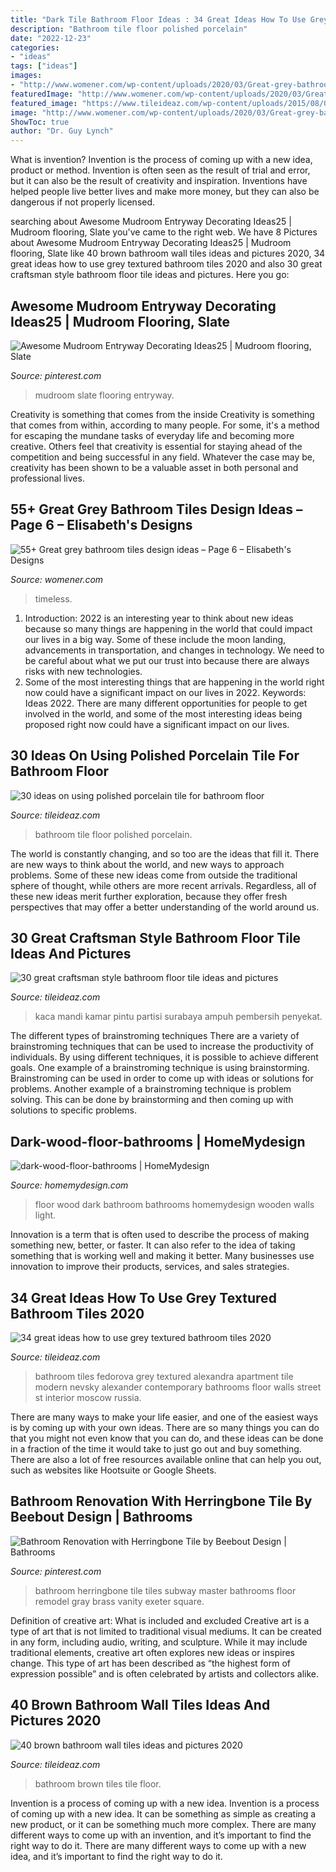 ```yaml
---
title: "Dark Tile Bathroom Floor Ideas : 34 Great Ideas How To Use Grey Textured Bathroom Tiles 2020"
description: "Bathroom tile floor polished porcelain"
date: "2022-12-23"
categories:
- "ideas"
tags: ["ideas"]
images:
- "http://www.womener.com/wp-content/uploads/2020/03/Great-grey-bathroom-tiles-design-ideas-for-2020-6.jpg"
featuredImage: "http://www.womener.com/wp-content/uploads/2020/03/Great-grey-bathroom-tiles-design-ideas-for-2020-6.jpg"
featured_image: "https://www.tileideaz.com/wp-content/uploads/2015/08/072.jpg"
image: "http://www.womener.com/wp-content/uploads/2020/03/Great-grey-bathroom-tiles-design-ideas-for-2020-6.jpg"
ShowToc: true
author: "Dr. Guy Lynch"
---
```



What is invention?
Invention is the process of coming up with a new idea, product or method. Invention is often seen as the result of trial and error, but it can also be the result of creativity and inspiration. Inventions have helped people live better lives and make more money, but they can also be dangerous if not properly licensed.

	

		
searching about Awesome Mudroom Entryway Decorating Ideas25 | Mudroom flooring, Slate you've came to the right web. We have 8 Pictures about Awesome Mudroom Entryway Decorating Ideas25 | Mudroom flooring, Slate like 40 brown bathroom wall tiles ideas and pictures 2020, 34 great ideas how to use grey textured bathroom tiles 2020 and also 30 great craftsman style bathroom floor tile ideas and pictures. Here you go:
		
    
## Awesome Mudroom Entryway Decorating Ideas25 | Mudroom Flooring, Slate

<img loading=lazy src="https://i.pinimg.com/736x/21/dd/15/21dd15a2714c47e1234791253548b34d.jpg" onerror="this.onerror=null;this.src='https://tse2.mm.bing.net/th?id=OIP.KTR-qs68aGBrS5KSC_ICigHaLH&amp;pid=15.1';" alt="Awesome Mudroom Entryway Decorating Ideas25 | Mudroom flooring, Slate">

_Source: pinterest.com_

>mudroom slate flooring entryway. 

	

Creativity is something that comes from the inside
Creativity is something that comes from within, according to many people. For some, it's a method for escaping the mundane tasks of everyday life and becoming more creative. Others feel that creativity is essential for staying ahead of the competition and being successful in any field. Whatever the case may be, creativity has been shown to be a valuable asset in both personal and professional lives.

    
## 55+ Great Grey Bathroom Tiles Design Ideas – Page 6 – Elisabeth&#039;s Designs

<img loading=lazy src="http://www.womener.com/wp-content/uploads/2020/03/Great-grey-bathroom-tiles-design-ideas-for-2020-6.jpg" onerror="this.onerror=null;this.src='https://tse4.mm.bing.net/th?id=OIP.aX_SqokcMbtuuZt84_Vc8gHaLH&amp;pid=15.1';" alt="55+ Great grey bathroom tiles design ideas – Page 6 – Elisabeth&#039;s Designs">

_Source: womener.com_

>timeless. 

	

1) Introduction: 2022 is an interesting year to think about new ideas because so many things are happening in the world that could impact our lives in a big way. Some of these include the moon landing, advancements in transportation, and changes in technology. We need to be careful about what we put our trust into because there are always risks with new technologies.
2) Some of the most interesting things that are happening in the world right now could have a significant impact on our lives in 2022. Keywords: Ideas 2022. There are many different opportunities for people to get involved in the world, and some of the most interesting ideas being proposed right now could have a significant impact on our lives.

    
## 30 Ideas On Using Polished Porcelain Tile For Bathroom Floor

<img loading=lazy src="http://www.tileideaz.com/wp-content/uploads/2015/08/102808803963052329-440x6624.jpg" onerror="this.onerror=null;this.src='https://tse3.mm.bing.net/th?id=OIP.feJ-9YleXO11OtvaJVp2-gAAAA&amp;pid=15.1';" alt="30 ideas on using polished porcelain tile for bathroom floor">

_Source: tileideaz.com_

>bathroom tile floor polished porcelain. 

	

The world is constantly changing, and so too are the ideas that fill it. There are new ways to think about the world, and new ways to approach problems. Some of these new ideas come from outside the traditional sphere of thought, while others are more recent arrivals. Regardless, all of these new ideas merit further exploration, because they offer fresh perspectives that may offer a better understanding of the world around us.

    
## 30 Great Craftsman Style Bathroom Floor Tile Ideas And Pictures

<img loading=lazy src="https://www.tileideaz.com/wp-content/uploads/2015/11/decorations-amazing-rectangle-shaped-white-subway-tile-bathroom-with-large-shower-room-design-that-have-corner-space-simple-wall-shelf-and-modern-white-toilet-furniture-ideas-magnificent-white-subway.jpg" onerror="this.onerror=null;this.src='https://tse3.mm.bing.net/th?id=OIP.rTQVezD0CBuKoqoKK9VUrwHaLH&amp;pid=15.1';" alt="30 great craftsman style bathroom floor tile ideas and pictures">

_Source: tileideaz.com_

>kaca mandi kamar pintu partisi surabaya ampuh pembersih penyekat. 

	

The different types of brainstroming techniques
There are a variety of brainstroming techniques that can be used to increase the productivity of individuals. By using different techniques, it is possible to achieve different goals. One example of a brainstroming technique is using brainstorming. Brainstroming can be used in order to come up with ideas or solutions for problems. Another example of a brainstroming technique is problem solving. This can be done by brainstorming and then coming up with solutions to specific problems.

    
## Dark-wood-floor-bathrooms | HomeMydesign

<img loading=lazy src="https://homemydesign.com/wp-content/uploads/2013/11/dark-wood-floor-bathrooms.jpg" onerror="this.onerror=null;this.src='https://tse1.mm.bing.net/th?id=OIP.e6IemFxWWXvp8QgCl_j4wwHaLG&amp;pid=15.1';" alt="dark-wood-floor-bathrooms | HomeMydesign">

_Source: homemydesign.com_

>floor wood dark bathroom bathrooms homemydesign wooden walls light. 

	

Innovation is a term that is often used to describe the process of making something new, better, or faster. It can also refer to the idea of taking something that is working well and making it better. Many businesses use innovation to improve their products, services, and sales strategies.

    
## 34 Great Ideas How To Use Grey Textured Bathroom Tiles 2020

<img loading=lazy src="https://www.tileideaz.com/wp-content/uploads/2015/08/072.jpg" onerror="this.onerror=null;this.src='https://tse4.mm.bing.net/th?id=OIP.Vgm6zZ7vNHeBULaUD7895gHaJ5&amp;pid=15.1';" alt="34 great ideas how to use grey textured bathroom tiles 2020">

_Source: tileideaz.com_

>bathroom tiles fedorova grey textured alexandra apartment tile modern nevsky alexander contemporary bathrooms floor walls street st interior moscow russia. 

	

There are many ways to make your life easier, and one of the easiest ways is by coming up with your own ideas. There are so many things you can do that you might not even know that you can do, and these ideas can be done in a fraction of the time it would take to just go out and buy something. There are also a lot of free resources available online that can help you out, such as websites like Hootsuite or Google Sheets.

    
## Bathroom Renovation With Herringbone Tile By Beebout Design | Bathrooms

<img loading=lazy src="https://i.pinimg.com/736x/b2/6d/c7/b26dc765792e087900ed3824ab558ee6.jpg" onerror="this.onerror=null;this.src='https://tse2.mm.bing.net/th?id=OIP.Lr3o0VmiK60DUhdFvh7_mwHaJ4&amp;pid=15.1';" alt="Bathroom Renovation with Herringbone Tile by Beebout Design | Bathrooms">

_Source: pinterest.com_

>bathroom herringbone tile tiles subway master bathrooms floor remodel gray brass vanity exeter square. 

	

Definition of creative art: What is included and excluded
Creative art is a type of art that is not limited to traditional visual mediums. It can be created in any form, including audio, writing, and sculpture. While it may include traditional elements, creative art often explores new ideas or inspires change. This type of art has been described as “the highest form of expression possible” and is often celebrated by artists and collectors alike.

    
## 40 Brown Bathroom Wall Tiles Ideas And Pictures 2020

<img loading=lazy src="https://www.tileideaz.com/wp-content/uploads/2015/03/brown_bathroom_wall_tiles_20.jpg" onerror="this.onerror=null;this.src='https://tse3.mm.bing.net/th?id=OIP.IH6L5ZBYomdpPfPAo2C8xQHaLH&amp;pid=15.1';" alt="40 brown bathroom wall tiles ideas and pictures 2020">

_Source: tileideaz.com_

>bathroom brown tiles tile floor. 

	

Invention is a process of coming up with a new idea.
Invention is a process of coming up with a new idea. It can be something as simple as creating a new product, or it can be something much more complex. There are many different ways to come up with an invention, and it’s important to find the right way to do it. There are many different ways to come up with a new idea, and it’s important to find the right way to do it.

